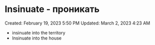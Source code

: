 # Insinuate - проникать

Created: February 19, 2023 5:50 PM
Updated: March 2, 2023 4:23 AM

- insinuate into the territory
- Insinuate into the house
